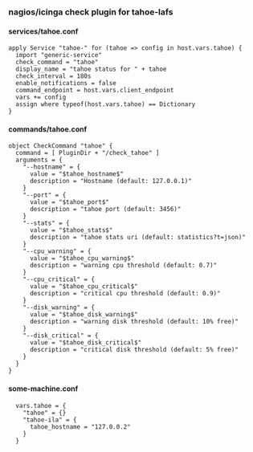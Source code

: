 ### nagios/icinga check plugin for tahoe-lafs


#### services/tahoe.conf

	apply Service "tahoe-" for (tahoe => config in host.vars.tahoe) {
	  import "generic-service"
	  check_command = "tahoe"
	  display_name = "tahoe status for " + tahoe
	  check_interval = 180s
	  enable_notifications = false
	  command_endpoint = host.vars.client_endpoint
	  vars += config
	  assign where typeof(host.vars.tahoe) == Dictionary
	}

#### commands/tahoe.conf

	object CheckCommand "tahoe" {
	  command = [ PluginDir + "/check_tahoe" ]
	  arguments = {
	    "--hostname" = {
	      value = "$tahoe_hostname$"
	      description = "Hostname (default: 127.0.0.1)"
	    }
	    "--port" = {
	      value = "$tahoe_port$"
	      description = "tahoe port (default: 3456)"
	    }
	    "--stats" = {
	      value = "$tahoe_stats$"
	      description = "tahoe stats uri (default: statistics?t=json)"
	    }
	    "--cpu_warning" = {
	      value = "$tahoe_cpu_warning$"
	      description = "warning cpu threshold (default: 0.7)"
	    }
	    "--cpu_critical" = {
	      value = "$tahoe_cpu_critical$"
	      description = "critical cpu threshold (default: 0.9)"
	    }
	    "--disk_warning" = {
	      value = "$tahoe_disk_warning$"
	      description = "warning disk threshold (default: 10% free)"
	    }
	    "--disk_critical" = {
	      value = "$tahoe_disk_critical$"
	      description = "critical disk threshold (default: 5% free)"
	    }
	  }
	}

#### some-machine.conf

	  vars.tahoe = {
	    "tahoe" = {}
	    "tahoe-ila" = {
	      tahoe_hostname = "127.0.0.2"
	    }
	  }

